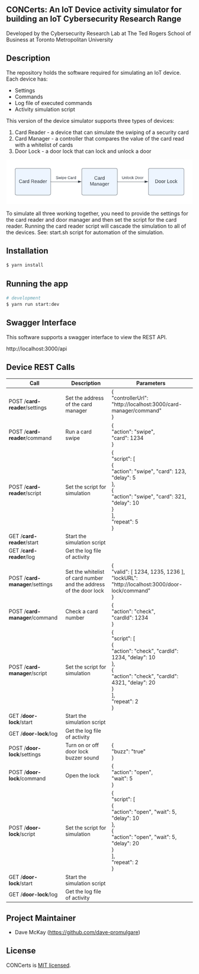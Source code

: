 ## CONCerts: An IoT Device activity simulator for building an IoT Cybersecurity Research Range

Developed by the Cybersecurity Research Lab at The Ted Rogers School of Business at Toronto Metropolitan University

## Description

The repository holds the software required for simulating an IoT device. Each device has:

- Settings
- Commands
- Log file of executed commands
- Activity simulation script

This version of the device simulator supports three types of devices:

1. Card Reader - a device that can simulate the swiping of a security card
2. Card Manager - a controller that compares the value of the card read with a whitelist of cards
3. Door Lock - a door lock that can lock and unlock a door

![Card Reader Pattern](https://github.com/CRLTeam/CONCerts-device/blob/main/documentation/CardReaderPattern.png)

To simulate all three working together, you need to provide the settings for the card reader and door manager and then set the script for the card reader.  Running the card reader script will cascade the simulation to all of the devices.  See: start.sh script for automation of the simulation.

## Installation

```bash
$ yarn install
```

## Running the app

```bash
# development
$ yarn run start:dev
```

## Swagger Interface

This software supports a swagger interface to view the REST API.

http://localhost:3000/api

## Device REST Calls

| Call                            | Description                                                  | Parameters                                                   |
| ------------------------------- | ------------------------------------------------------------ | ------------------------------------------------------------ |
| POST /**card-reader**/settings  | Set the address of the card manager                          | {<br/>  "controllerUrl": "http://localhost:3000/card-manager/command"<br/>} |
| POST /**card-reader**/command   | Run a card swipe                                             | {<br/>  "action": "swipe",<br/>  "card": 1234<br/>}          |
| POST /**card-reader**/script    | Set the script for simulation                                | {<br/>  "script": [<br/>    {<br/>      "action": "swipe", "card": 123, "delay": 5<br/>    },<br/>    {<br/>      "action": "swipe", "card": 321, "delay": 10<br/>    }<br/>  ],<br/>  "repeat": 5<br/>} |
| GET /**card-reader**/start      | Start the simulation script                                  |                                                              |
| GET /**card-reader**/log        | Get the log file of activity                                 |                                                              |
| POST /**card-manager**/settings | Set the whitelist of card number and the address of the door lock | {<br/>  "valid": [ 1234, 1235, 1236  ],<br/>  "lockURL": "http://localhost:3000/door-lock/command"<br/>} |
| POST /**card-manager**/command  | Check a card number                                          | {<br/>  "action": "check",<br/>  "cardId": 1234<br/>}        |
| POST /**card-manager**/script   | Set the script for simulation                                | {<br/>  "script": [<br/>    {<br/>      "action": "check", "cardId": 1234, "delay": 10<br/>    },<br/>    {<br/>      "action": "check", "cardId": 4321,  "delay": 20<br/>    }<br/>  ],<br/>  "repeat": 2<br/>} |
| GET /**door-lock**/start        | Start the simulation script                                  |                                                              |
| GET /**door-lock**/log          | Get the log file of activity                                 |                                                              |
| POST /**door-lock**/settings    | Turn on or off door lock buzzer sound                        | {<br/>  "buzz": "true"<br/>}                                 |
| POST /**door-lock**/command     | Open the lock                                                | {<br/>  "action": "open",<br/>  "wait": 5<br/>}              |
| POST /**door-lock**/script      | Set the script for simulation                                | {<br/>  "script": [<br/>    {<br/>      "action": "open", "wait": 5, "delay": 10<br/>    },<br/>    {<br/>      "action": "open", "wait": 5, "delay": 20<br/>    }<br/>  ],<br/>  "repeat": 2<br/>} |
| GET /**door-lock**/start        | Start the simulation script                                  |                                                              |
| GET /**door-lock**/log          | Get the log file of activity                                 |                                                              |



## Project Maintainer

- Dave McKay (https://github.com/dave-promulgare)

## License

CONCerts is [MIT licensed](LICENSE).

